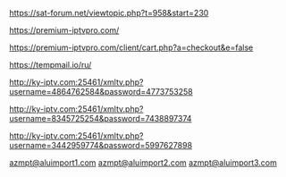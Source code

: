 https://sat-forum.net/viewtopic.php?t=958&start=230

https://premium-iptvpro.com/

https://premium-iptvpro.com/client/cart.php?a=checkout&e=false

https://tempmail.io/ru/

http://ky-iptv.com:25461/xmltv.php?username=4864762584&password=4773753258

http://ky-iptv.com:25461/xmltv.php?username=8345725254&password=7438897374

http://ky-iptv.com:25461/xmltv.php?username=3442959774&password=5997627898

azmpt@aluimport1.com
azmpt@aluimport2.com
azmpt@aluimport3.com